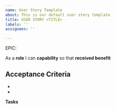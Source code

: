```yaml
---
name: User Story Template
about: This is our default user story template
title: USER STORY <TITLE>
labels: ''
assignees: ''

---
```


EPIC: <epic>

As a **role** I can **capability** so that **received benefit**

**Acceptance Criteria**
- 
-
- 

**Tasks**
